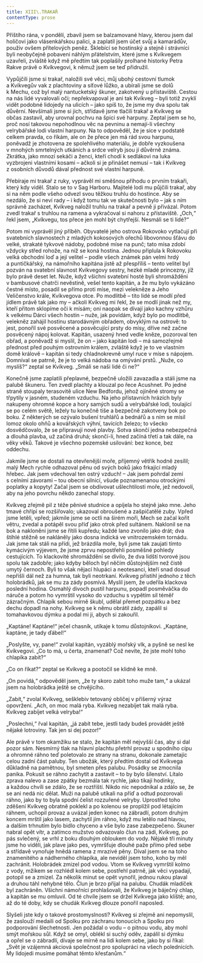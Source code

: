 ```yaml
---
title: XIII\.TRAKAŘ
contentType: prose
---
```


Příštího rána, v pondělí, zbavil jsem se balzamované hlavy, kterou jsem dal holičovi jako vlásenkářskou palici, a zaplatil jsem účet svůj a kamarádův, použiv ovšem přítelových peněz. Šklebící se hostinský a stejně i strávníci byli neobyčejně pobaveni náhlým přátelstvím, které jsme s Kvíkvegem uzavřeli, zvláště když mě předtím tak poplašily prolhané historky Petra Rakve právě o Kvíkvegovi, k němuž jsem se teď přidružil.

Vypůjčili jsme si trakař, naložili své věci, můj ubohý cestovní tlumok a Kvíkvegův vak z plachtoviny a síťové lůžko, a ubírali jsme se dolů k Mechu, což byl malý nantucketský škuner, zakotvený u přístaviště. Cestou na nás lidé vyvalovali oči; nepřekvapoval je ani tak Kvíkveg – byli totiž zvyklí vidět podobné lidojedy na ulicích – jako spíš to, že jsme my dva spolu tak důvěrní. Nevšímali jsme si jich, střídavě jsme tlačili trakař a Kvíkveg se občas zastavil, aby urovnal pochvu na špici své harpuny. Zeptal jsem se ho, proč nosí takovou nepohodlnou věc na pevninu a nemají-li všechny velrybářské lodi vlastní harpuny. Na to odpověděl, že je sice v podstatě celkem pravda, co říkám, ale on že přece jen má rád svou harpunu, poněvadž je zhotovena ze spolehlivého materiálu, je dobře vyzkoušena v mnohých smrtelných utkáních a srdce velryb jsou jí důvěrně známa. Zkrátka, jako mnozí sekáči a ženci, kteří chodí k sedlákovi na luka vyzbrojeni vlastními kosami – ačkoli si je přinášet nemusí – tak i Kvíkveg z osobních důvodů dával přednost své vlastní harpuně.

Přebíraje mi trakař z ruky, vyprávěl mi směšnou příhodu o prvním trakaři, který kdy viděl. Stalo se to v Sag Harboru. Majitelé lodi mu půjčili trakař, aby si na něm podle všeho odvezl svou těžkou truhlu do hostince. Aby se nezdálo, že si neví rady – i když tomu tak ve skutečnosti bylo – jak s ním správně zacházet, Kvíkveg naložil truhlu na trakař a pevně ji přivázal. Potom zvedl trakař s truhlou na ramena a vykračoval si nahoru z přístaviště. „Och,“ řekl jsem, „Kvíkvegu, tos přece jen mohl být chytřejší. Nesmáli se ti lidé?“

Potom mi vyprávěl jiný příběh. Obyvatelé jeho ostrova Rokovoko vytlačují při svatebních slavnostech z mladých kokosových ořechů libovonnou šťávu do velké, strakaté tykvové nádoby, podobné míse na punč; tato mísa zdobí vždycky střed rohože, na níž se koná hostina. Jednou připlula k Rokovoku velká obchodní loď a její velitel – podle všech známek pán velmi hrdý a puntičkářský, na námořního kapitána jistě až přespříliš – tento velitel byl pozván na svatební slavnost Kvíkvegovy sestry, hezké mladé princezny, jíž bylo právě deset let. Nuže, když všichni svatební hosté byli shromážděni v bambusové chatrči nevěstině, vešel tento kapitán, a že mu bylo vykázáno čestné místo, posadil se přímo proti míse, mezi velekněze a Jeho Veličenstvo krále, Kvíkvegova otce. Po modlitbě – tito lidé se modlí před jídlem právě tak jako my – ačkoli Kvíkveg mi řekl, že se modlí jinak než my, kteří přitom sklopíme oči k mísám; oni naopak se dívají jako kachny vzhůru k velkému Dárci všech hostin – nuže, jak povídám, když bylo po modlitbě, velekněz zahájil hostinu starodávným obřadem, obvyklým na ostrově: to jest, ponořil své posvěcené a posvěcující prsty do mísy, dříve než začne posvěcený nápoj kolovat. Kapitán, usazený hned vedle kněze, pozoroval ten obřad, a poněvadž si myslil, že on – jako kapitán lodi – má samozřejmě přednost před pouhým ostrovním králem, zvláště když je to ve vlastním domě králově – kapitán si tedy chladnokrevně umyl ruce v míse s nápojem. Domníval se patrně, že je to velká nádoba na omývání prstů. „Nuže, co myslíš?“ zeptal se Kvíkveg. „Smáli se naši lidé či ne?“

Konečně jsme zaplatili přeplavné, bezpečně uložili zavazadla a stáli jsme na palubě škuneru. Ten zvedl plachty a klouzal po řece Acushnet. Po jedné straně stoupaly terasovitě ulice New Bedfordu, jehož ojíněné stromy se třpytily v jasném, studeném vzduchu. Na jeho přístavních hrázích byly nakupeny ohromné kopce a hory samých sudů a velrybářské lodi, toulající se po celém světě, ležely tu konečně tiše a bezpečně zakotveny bok po boku. Z některých se ozývalo bušení truhlářů a bednářů a s ním se mísil lomoz okolo ohňů a kovářských výhní, tavících železo; to všecko dosvědčovalo, že se připravují nové plavby. Sotva skončí jedna nebezpečná a dlouhá plavba, už začíná druhá; skončí-li, hned začíná třetí a tak dále, na věky věků. Takové je všechno pozemské usilování: bez konce, bez oddechu.

Jakmile jsme se dostali na otevřenější moře, příjemný větřík hodně zesílil; malý Mech rychle odhazoval pěnu od svých boků jako frkající mladý hřebec. Jak jsem vdechoval ten ostrý vzduch! – Jak jsem pohrdal zemí s celními závorami – tou obecní silnicí, všude poznamenanou otrockými poplatky a kopyty! Začal jsem se obdivovat ušlechtilosti moře, jež nedovolí, aby na jeho povrchu někdo zanechal stopy.

Kvíkveg zřejmě pil z téže pěnivé studnice a opíjela ho stejně jako mne. Jeho tmavé chřípí se rozšiřovalo; ukazoval obroušené a zašpičatělé zuby. Vpřed jsme letěli, vpřed; jakmile jsme se octli na širém moři, Mech se začal kořit větru, zvedal a potápěl svou příď jako otrok před sultánem. Naklonil se na bok a nakloněni jsme se řítili kupředu; každé lano zvonilo jako drát; dva štíhlé stěžně se nakláněly jako dosna indická ve vnitrozemském tornádu. Jak jsme tak stáli na přídi, jež brázdila moře, byli jsme tak zaujati tímto kymácivým výjevem, že jsme zprvu nepostřehli posměšné pohledy cestujících. To klackovité shromáždění se divilo, že dva lidští tvorové jsou spolu tak zadobře; jako kdyby běloch byl něčím důstojnějším než čistě umytý černoch. Byli to však nějací hlupáci a neotesanci, kteří snad dosud nepřišli dál než za humna, tak byli neotrkaní. Kvíkveg přistihl jednoho z těch holobrádků, jak se mu za zády posmívá. Myslil jsem, že udeřila klackova poslední hodina. Osmahlý divoch pustil harpunu, popadl posměváčka do náruče a potom ho vymrštil vysoko do vzduchu s vypětím sil téměř zázračným. Chlapík sebou mírně škubl, udělal přemet pozpátku a bez dechu dopadl na nohy. Kvíkveg se k němu obrátil zády, zapálil si tomahavkovou dýmku a podal mi ji, abych si zakouřil.

„Kaptáne! Kaptáne!“ ječel chasník, utíkaje k tomu důstojníkovi. „Kaptáne, kaptáne, je tady ďábel!“

„Poslyšte, vy, pane!“ zvolal kapitán, vyzáblý mořský vlk, a pyšně se nesl ke Kvíkvegovi. „Co to má, u čerta, znamenat? Což nevíte, že jste mohl toho chlapíka zabít?“

„Co on říkat?“ zeptal se Kvíkveg a pootočil se klidně ke mně.

„On povídá,“ odpověděl jsem, „že ty skoro zabít toho muže tam,“ a ukázal jsem na holobrádka ještě se chvějícího.

„Zabít,“ zvolal Kvíkveg, sešklebiv tetovaný obličej v příšerný výraz opovržení. „Ach, on moc malá ryba. Kvíkveg nezabíjet tak malá ryba. Kvíkveg zabíjet velká velryba!“

„Poslechni,“ řval kapitán, „já zabít tebe, jestli tady budeš provádět ještě nějaké lotroviny. Tak jen si dej pozor!“

Ale právě v tom okamžiku se stalo, že kapitán měl nejvyšší čas, aby si dal pozor sám. Nesmírný tlak na hlavní plachtu přetrhl provaz u spodního cípu a ohromné ráhno teď poletovalo ze strany na stranu, dokonale zametajíc celou zadní část paluby. Ten ubožák, který předtím dostal od Kvíkvega důkladně na pamětnou, byl smeten přes palubu. Posádky se zmocnila panika. Pokusit se ráhno zachytit a zastavit – to by bylo šílenství. Lítalo zprava nalevo a zase zpátky bezmála tak rychle, jako tikají hodinky, a každou chvíli se zdálo, že se roztříští. Nikdo nic nepodnikal a zdálo se, že se ani nedá nic dělat. Muži na palubě utíkali na příď a odtud pozorovali ráhno, jako by to byla spodní čelist rozzuřené velryby. Uprostřed toho zděšení Kvíkveg obratně poklekl a po kolenou se proplížil pod létajícím ráhnem, uchopil provaz a uvázal jeden konec na zábradlí, potom druhým koncem mrštil jako lasem, zachytil jím ráhno, když mu letělo nad hlavou, a dalším trhnutím bylo bidlo chyceno a vše bylo zase zabezpečeno. Škuner nabral opět vítr, a zatímco mužstvo odvazovalo člun na zádi, Kvíkveg, po pás svlečený, se vrhl z boku dlouhým obloukem do vody. Nějaké tři minuty jsme ho viděli, jak plave jako pes, vymršťuje dlouhé paže přímo před sebe a střídavě vynořuje hnědá ramena z mrazivé pěny. Díval jsem se na toho znamenitého a nádherného chlapíka, ale neviděl jsem toho, koho by měl zachránit. Holobrádek zmizel pod vodou. Vtom se Kvíkveg vymrštil kolmo z vody, mžikem se rozhlédl kolem sebe, postřehl patrně, jak věci vypadají, potopil se a zmizel. Za několik minut se opět vynořil, jednou rukou plaval a druhou táhl nehybné tělo. Člun je brzo přijal na palubu. Chudák mladíček byl zachráněn. Všichni námořníci prohlašovali, že Kvíkveg je báječný chlap, a kapitán se mu omluvil. Od té chvíle jsem se držel Kvíkvega jako klíště; ano, až do té doby, kdy se chudák Kvíkveg dlouze ponořil naposled.

Slyšeli jste kdy o takové prostomyslnosti? Kvíkveg si zřejmě ani nepomyslil, že zaslouží medaili od Spolku pro záchranu tonoucích a Spolku pro podporování šlechetnosti. Jen požádal o vodu – o pitnou vodu, aby mohl smýt mořskou sůl. Když se omyl, oblékl si suchý oděv, zapálil si dýmku a opřel se o zábradlí, dívaje se mírně na lidi kolem sebe, jako by si říkal: „Svět je vzájemná akciová společnost pro spolupráci na všech polednících. My lidojedi musíme pomáhat těmto křesťanům.“
